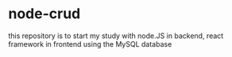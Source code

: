 # node-crud
this repository is to start my study with node.JS in backend, react framework in frontend using the MySQL database
